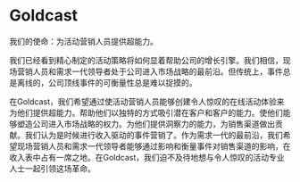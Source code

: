 # Goldcast

我们的使命：为活动营销人员提供超能力。

我们已经看到精心制定的活动策略将如何显着帮助公司的增长引擎。我们相信，现场营销人员和需求一代领导者处于公司进入市场战略的最前沿。但传统上，事件总是离线的，公司顶线事件的可衡量性总是难以捉摸的。

在Goldcast，我们希望通过使活动营销人员能够创建令人惊叹的在线活动体验来为他们提供超能力。帮助他们以独特的方式吸引潜在客户和客户的能力。使他们能够塑造公司进入市场战略的权力。为他们提供洞察力的能力，为销售渠道做出贡献。我们认为是时候进行收入驱动的事件营销了。作为需求一代的最前沿，我们希望现场营销人员和需求一代领导者能够通过影响和衡量事件对销售渠道的影响，在收入表中占有一席之地。在Goldcast，我们迫不及待地想与令人惊叹的活动专业人士一起引领这场革命。
